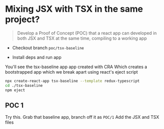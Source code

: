 # Mixing JSX with TSX in the same project?

> Develop a Proof of Concept (POC) that a react app can developed in both JSX and TSX at the same time, compiling to a working app

- Checkout branch `poc/tsx-baseline`

- Install deps and run app

You'll see the tsx-baseline app app created with CRA
Which creates a bootstrapped app which we break apart using react's eject script

```bash
npx create-react-app tsx-baseline --template redux-typescript
cd ./tsx-baseline
npm eject
```

## POC 1

Try this. 
Grab that baseline app, branch off it as `POC/1`
Add the JSX and TSX files